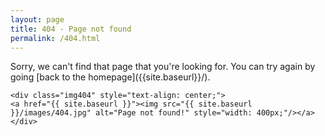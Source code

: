```yaml
---
layout: page
title: 404 - Page not found
permalink: /404.html
---
```

<div class="has-text-centered">
    Sorry, we can't find that page that you're looking for. You can try again by going [back to the homepage]({{site.baseurl}}/).

    <div class="img404" style="text-align: center;">
    <a href="{{ site.baseurl }}"><img src="{{ site.baseurl }}/images/404.jpg" alt="Page not found!" style="width: 400px;"/></a>
    </div>
</div>